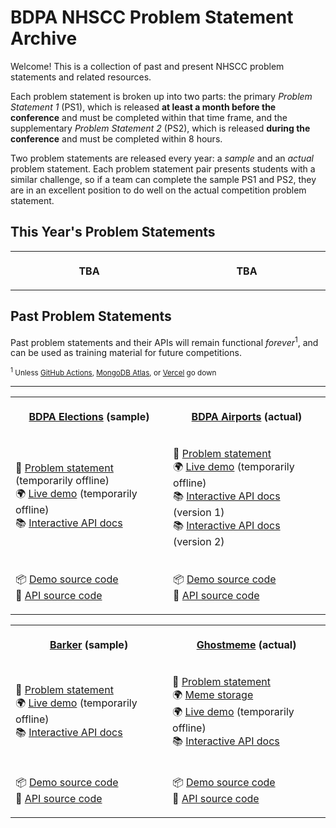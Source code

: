 # BDPA NHSCC Problem Statement Archive

Welcome! This is a collection of past and present NHSCC problem statements and
related resources.

Each problem statement is broken up into two parts: the primary _Problem
Statement 1_ (PS1), which is released **at least a month before the conference**
and must be completed within that time frame, and the supplementary _Problem
Statement 2_ (PS2), which is released **during the conference** and must be
completed within 8 hours.

Two problem statements are released every year: a _sample_ and an _actual_
problem statement. Each problem statement pair presents students with a similar
challenge, so if a team can complete the sample PS1 and PS2, they are in an
excellent position to do well on the actual competition problem statement.

## This Year's Problem Statements

<table>
<tr>
<th>
<img width="500" height="1" />
<p align="center"><strong>TBA</p>
</th>
<th>
<img width="500" height="1" />
<p align="center"><strong>TBA</p>
</th>
</tr>

</table>

## Past Problem Statements

Past problem statements and their APIs will remain functional
_forever_<sup>1</sup>, and can be used as training material for future
competitions.

<small><sup>1</sup> Unless
[GitHub Actions](https://github.com/features/actions),
[MongoDB Atlas](https://www.mongodb.com/cloud/atlas), or
[Vercel](https://vercel.com) go down</small>

---

<table>
<tr>
<th>
<img width="500" height="1" />
<p align="center"><strong><a href="/2019">BDPA Elections</a> (sample)</strong></p>
</th>
<th>
<img width="500" height="1" />
<p align="center"><strong><a href="/2020">BDPA Airports</a> (actual)</strong></p>
</th>
</tr>
<tr>
<td>
<p>
📑 <a href="/2019/elections">Problem statement</a> (temporarily offline)
<br />
🌍 <a href="https://elections.solutions.hscc.bdpa.org">Live demo</a> (temporarily offline)
<br />
📚 <a href="https://hscc4cfe8be7.docs.apiary.io/">Interactive API docs</a>
</p>
</td>
<td>
<img width="500" height="1" />
<p>
📑 <a href="/2020/airports">Problem statement</a>
<br />
🌍 <a href="https://airports.solutions.hscc.bdpa.org">Live demo</a> (temporarily offline)
<br />
📚 <a href="https://hsccdfbb7244.docs.apiary.io/">Interactive API docs</a> (version 1)
<br />
📚 <a href="https://hscc210ff8c0.docs.apiary.io/">Interactive API docs</a> (version 2)
</p>
</td>
</tr>
<tr>
<td>
<img width="500" height="1" />
<p>
📦 <a href="https://github.com/nhscc/elections.solutions.hscc.bdpa.org">Demo source code</a>
<br />
🎒 <a href="https://github.com/nhscc/elections.api.hscc.bdpa.org">API source code</a>
</p>
</td>
<td>
<img width="500" height="1" />
<p>
📦 <a href="https://github.com/nhscc/airports.solutions.hscc.bdpa.org">Demo source code</a>
<br />
🎒 <a href="https://github.com/nhscc/airports.api.hscc.bdpa.org">API source code</a>
</p>
</td>
</tr>
<table>
<tr>
<th>
<img width="500" height="1" />
<p align="center"><strong><a href="/2021">Barker</a> (sample)</strong></p>
</th>
<th>
<img width="500" height="1" />
<p align="center"><strong><a href="/2021">Ghostmeme</a> (actual)</strong></p>
</th>
</tr>
<tr>
<td>
<p>
📑 <a href="/2021/barker">Problem statement</a>
<br />
🌍 <a href="https://barker.solutions.hscc.bdpa.org">Live demo</a> (temporarily offline)
<br />
📚 <a href="https://hscckhug3eb6.docs.apiary.io/">Interactive API docs</a>
</p>
</td>
<td>
<img width="500" height="1" />
<p>
📑 <a href="/2021/ghostmeme">Problem statement</a>
<br />
🌍 <a href="https://imgur.com/a/TytqlvJ">Meme storage</a>
<br />
🌍 <a href="https://ghostmeme.solutions.hscc.bdpa.org">Live demo</a> (temporarily offline)
<br />
📚 <a href="https://hscc6xt8cqqf.docs.apiary.io/">Interactive API docs</a>
</p>
</td>
</tr>
<tr>
<td>
<img width="500" height="1" />
<p>
📦 <a href="https://github.com/nhscc/barker.solutions.hscc.bdpa.org">Demo source code</a>
<br />
🎒 <a href="https://github.com/nhscc/barker.api.hscc.bdpa.org">API source code</a>
</p>
</td>
<td>
<img width="500" height="1" />
<p>
📦 <a href="https://github.com/nhscc/ghostmeme.solutions.hscc.bdpa.org">Demo source code</a>
<br />
🎒 <a href="https://github.com/nhscc/ghostmeme.api.hscc.bdpa.org">API source code</a>
</p>
</td>
</tr>
</table>
